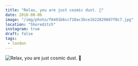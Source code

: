 ```yaml
---
title: "Relax, you are just cosmic dust. 💫"
date: 2016-08-06
image: "/img/photo/f6491b6ccf10ac3bce1622829607f0c7.jpg"
location: "Shoreditch"
instagram: true
draft: false
tags:
 - london
---
```


![Relax, you are just cosmic dust. 💫](/img/photo/f6491b6ccf10ac3bce1622829607f0c7.jpg)
